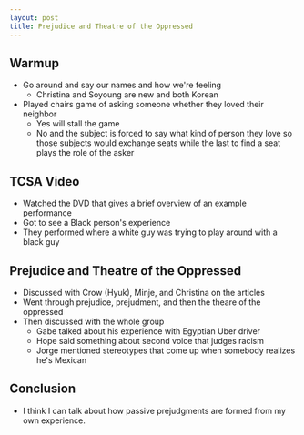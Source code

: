 ```yaml
---
layout: post
title: Prejudice and Theatre of the Oppressed
---
```


## Warmup

- Go around and say our names and how we're feeling
	- Christina and Soyoung are new and both Korean
- Played chairs game of asking someone whether they loved their neighbor
	- Yes will stall the game
	- No and the subject is forced to say what kind of person they love so those subjects would exchange seats while the last to find a seat plays the role of the asker

## TCSA Video

- Watched the DVD that gives a brief overview of an example performance
- Got to see a Black person's experience
- They performed where a white guy was trying to play around with a black guy

## Prejudice and Theatre of the Oppressed

- Discussed with Crow (Hyuk), Minje, and Christina on the articles
- Went through prejudice, prejudment, and then the theare of the oppressed
- Then discussed with the whole group
	- Gabe talked about his experience with Egyptian Uber driver
	- Hope said something about second voice that judges racism
	- Jorge mentioned stereotypes that come up when somebody realizes he's Mexican

## Conclusion

- I think I can talk about how passive prejudgments are formed from my own experience. 